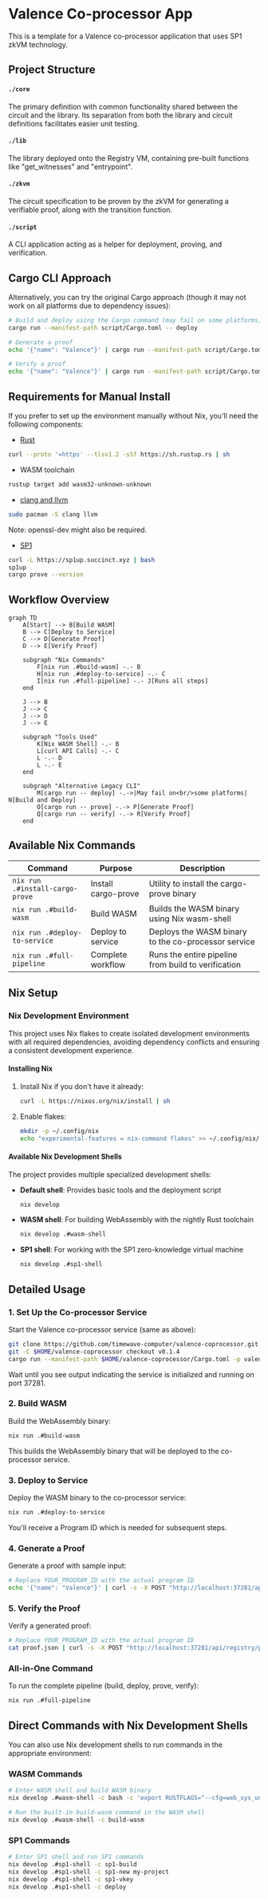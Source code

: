 # Valence Co-processor App

This is a template for a Valence co-processor application that uses SP1 zkVM technology.

## Project Structure

#### `./core`

The primary definition with common functionality shared between the circuit and the library. Its separation from both the library and circuit definitions facilitates easier unit testing.

#### `./lib`

The library deployed onto the Registry VM, containing pre-built functions like "get_witnesses" and "entrypoint".

#### `./zkvm`

The circuit specification to be proven by the zkVM for generating a verifiable proof, along with the transition function.

#### `./script`

A CLI application acting as a helper for deployment, proving, and verification.

## Cargo CLI Approach

Alternatively, you can try the original Cargo approach (though it may not work on all platforms due to dependency issues):

```sh
# Build and deploy using the Cargo command (may fail on some platforms)
cargo run --manifest-path script/Cargo.toml -- deploy

# Generate a proof
echo '{"name": "Valence"}' | cargo run --manifest-path script/Cargo.toml -- prove 

# Verify a proof
echo '{"name": "Valence"}' | cargo run --manifest-path script/Cargo.toml -- prove | cargo run --manifest-path script/Cargo.toml -- verify
```

## Requirements for Manual Install

If you prefer to set up the environment manually without Nix, you'll need the following components:

- [Rust](https://www.rust-lang.org/tools/install)

```sh
curl --proto '=https' --tlsv1.2 -sSf https://sh.rustup.rs | sh
```

- WASM toolchain

```sh
rustup target add wasm32-unknown-unknown
```

- [clang and llvm](https://clang.llvm.org/get_started.html)

```sh
sudo pacman -S clang llvm
```

Note: openssl-dev might also be required.

- [SP1](https://docs.succinct.xyz/docs/sp1/getting-started/install)

```sh
curl -L https://sp1up.succinct.xyz | bash
sp1up
cargo prove --version
```

## Workflow Overview

```mermaid
graph TD
    A[Start] --> B[Build WASM]
    B --> C[Deploy to Service]
    C --> D[Generate Proof]
    D --> E[Verify Proof]
    
    subgraph "Nix Commands"
        F[nix run .#build-wasm] -.- B
        H[nix run .#deploy-to-service] -.- C
        I[nix run .#full-pipeline] -.- J[Runs all steps]
    end
    
    J --> B
    J --> C
    J --> D
    J --> E
    
    subgraph "Tools Used"
        K[Nix WASM Shell] -.- B
        L[curl API Calls] -.- C
        L -.- D
        L -.- E
    end
    
    subgraph "Alternative Legacy CLI"
        M[cargo run -- deploy] -.->|May fail on<br/>some platforms| N[Build and Deploy]
        O[cargo run -- prove] -.-> P[Generate Proof]
        Q[cargo run -- verify] -.-> R[Verify Proof]
    end
```

## Available Nix Commands

| Command | Purpose | Description |
|--------|---------|-------------|
| `nix run .#install-cargo-prove` | Install cargo-prove | Utility to install the cargo-prove binary |
| `nix run .#build-wasm` | Build WASM | Builds the WASM binary using Nix wasm-shell |
| `nix run .#deploy-to-service` | Deploy to service | Deploys the WASM binary to the co-processor service |
| `nix run .#full-pipeline` | Complete workflow | Runs the entire pipeline from build to verification |

## Nix Setup

### Nix Development Environment

This project uses Nix flakes to create isolated development environments with all required dependencies, avoiding dependency conflicts and ensuring a consistent development experience.

#### Installing Nix

1. Install Nix if you don't have it already:
   ```sh
   curl -L https://nixos.org/nix/install | sh
   ```

2. Enable flakes:
   ```sh
   mkdir -p ~/.config/nix
   echo "experimental-features = nix-command flakes" >> ~/.config/nix/nix.conf
   ```

#### Available Nix Development Shells

The project provides multiple specialized development shells:

- **Default shell**: Provides basic tools and the deployment script
  ```sh
  nix develop
  ```

- **WASM shell**: For building WebAssembly with the nightly Rust toolchain
  ```sh
  nix develop .#wasm-shell
  ```

- **SP1 shell**: For working with the SP1 zero-knowledge virtual machine
  ```sh
  nix develop .#sp1-shell
  ```

## Detailed Usage

### 1. Set Up the Co-processor Service

Start the Valence co-processor service (same as above):

```sh
git clone https://github.com/timewave-computer/valence-coprocessor.git $HOME/valence-coprocessor
git -C $HOME/valence-coprocessor checkout v0.1.4
cargo run --manifest-path $HOME/valence-coprocessor/Cargo.toml -p valence-coprocessor-service --profile optimized
```

Wait until you see output indicating the service is initialized and running on port 37281.

### 2. Build WASM

Build the WebAssembly binary:

```sh
nix run .#build-wasm
```

This builds the WebAssembly binary that will be deployed to the co-processor service.

### 3. Deploy to Service

Deploy the WASM binary to the co-processor service:

```sh
nix run .#deploy-to-service
```

You'll receive a Program ID which is needed for subsequent steps.

### 4. Generate a Proof

Generate a proof with sample input:

```sh
# Replace YOUR_PROGRAM_ID with the actual program ID
echo '{"name": "Valence"}' | curl -s -X POST "http://localhost:37281/api/registry/program/YOUR_PROGRAM_ID/prove" -H "Content-Type: application/json" -d '{"args":{"name":"Valence"}}'
```

### 5. Verify the Proof

Verify a generated proof:

```sh
# Replace YOUR_PROGRAM_ID with the actual program ID
cat proof.json | curl -s -X POST "http://localhost:37281/api/registry/program/YOUR_PROGRAM_ID/verify" -H "Content-Type: application/json" -d @-
```

### All-in-One Command

To run the complete pipeline (build, deploy, prove, verify):

```sh
nix run .#full-pipeline
```

## Direct Commands with Nix Development Shells

You can also use Nix development shells to run commands in the appropriate environment:

### WASM Commands
```sh
# Enter WASM shell and build WASM binary
nix develop .#wasm-shell -c bash -c 'export RUSTFLAGS="--cfg=web_sys_unstable_apis"; cargo build --target wasm32-unknown-unknown --release -p valence-coprocessor-app-lib'

# Run the built-in build-wasm command in the WASM shell
nix develop .#wasm-shell -c build-wasm
```

### SP1 Commands
```sh
# Enter SP1 shell and run SP1 commands
nix develop .#sp1-shell -c sp1-build
nix develop .#sp1-shell -c sp1-new my-project
nix develop .#sp1-shell -c sp1-vkey
nix develop .#sp1-shell -c deploy
```
